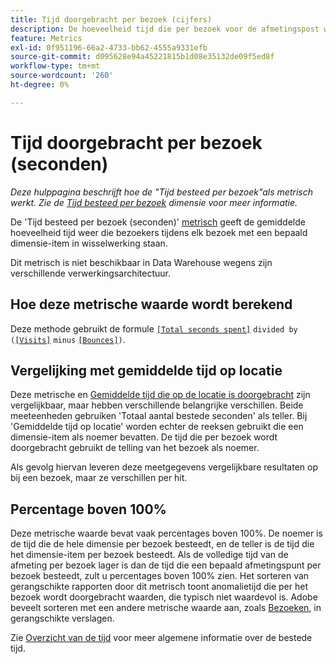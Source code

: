 ```yaml
---
title: Tijd doorgebracht per bezoek (cijfers)
description: De hoeveelheid tijd die per bezoek voor de afmetingspost wordt doorgebracht.
feature: Metrics
exl-id: 0f951196-66a2-4733-bb62-4555a9331efb
source-git-commit: d095628e94a45221815b1d08e35132de09f5ed8f
workflow-type: tm+mt
source-wordcount: '260'
ht-degree: 0%

---
```


# Tijd doorgebracht per bezoek (seconden)

*Deze hulppagina beschrijft hoe de &quot;Tijd besteed per bezoek&quot;als metrisch werkt. Zie de [Tijd besteed per bezoek](../dimensions/time-spent-per-visit.md) dimensie voor meer informatie.*

De &#39;Tijd besteed per bezoek (seconden)&#39; [metrisch](overview.md) geeft de gemiddelde hoeveelheid tijd weer die bezoekers tijdens elk bezoek met een bepaald dimensie-item in wisselwerking staan.

Dit metrisch is niet beschikbaar in Data Warehouse wegens zijn verschillende verwerkingsarchitectuur.

## Hoe deze metrische waarde wordt berekend

Deze methode gebruikt de formule [`[Total seconds spent]`](total-seconds-spent.md) `divided by (`[`[Visits]`](visits.md) `minus` [`[Bounces]`](bounces.md)`)`.

## Vergelijking met gemiddelde tijd op locatie

Deze metrische en [Gemiddelde tijd die op de locatie is doorgebracht](average-time-on-site.md) zijn vergelijkbaar, maar hebben verschillende belangrijke verschillen. Beide meeteenheden gebruiken &#39;Totaal aantal bestede seconden&#39; als teller. Bij &#39;Gemiddelde tijd op locatie&#39; worden echter de reeksen gebruikt die een dimensie-item als noemer bevatten. De tijd die per bezoek wordt doorgebracht gebruikt de telling van het bezoek als noemer.

Als gevolg hiervan leveren deze meetgegevens vergelijkbare resultaten op bij een bezoek, maar ze verschillen per hit.

## Percentage boven 100%

Deze metrische waarde bevat vaak percentages boven 100%. De noemer is de tijd die de hele dimensie per bezoek besteedt, en de teller is de tijd die het dimensie-item per bezoek besteedt. Als de volledige tijd van de afmeting per bezoek lager is dan de tijd die een bepaald afmetingspunt per bezoek besteedt, zult u percentages boven 100% zien. Het sorteren van gerangschikte rapporten door dit metrisch toont anomalietijd die per het bezoek wordt doorgebracht waarden, die typisch niet waardevol is. Adobe beveelt sorteren met een andere metrische waarde aan, zoals [Bezoeken](visits.md), in gerangschikte verslagen.

Zie [Overzicht van de tijd](time-spent.md) voor meer algemene informatie over de bestede tijd.
